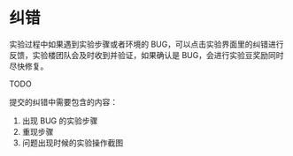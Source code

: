 # 纠错

实验过程中如果遇到实验步骤或者环境的 BUG，可以点击实验界面里的纠错进行反馈，实验楼团队会及时收到并验证，如果确认是 BUG，会进行实验豆奖励同时尽快修复。

TODO

提交的纠错中需要包含的内容：

1. 出现 BUG 的实验步骤
2. 重现步骤
3. 问题出现时候的实验操作截图

